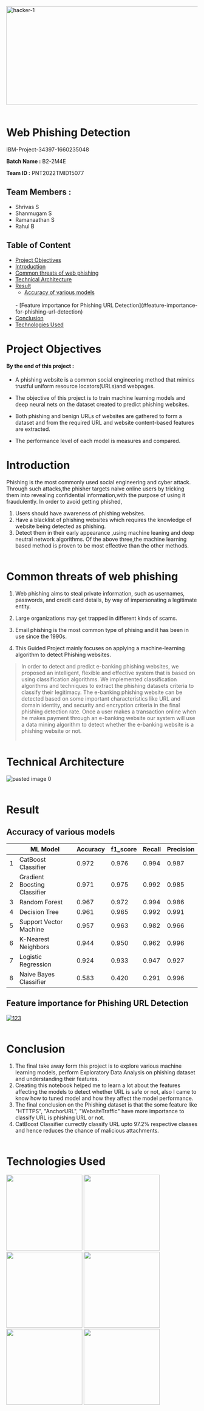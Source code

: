 <picture><img src="https://akm-img-a-in.tosshub.com/businesstoday/images/story/202202/phishing-1200-sixteen_nine.jpg?size=948:533" alt="hacker-1" width="4000" height="260"></picture>
<br><br>
# Web Phishing Detection 
IBM-Project-34397-1660235048


**Batch Name :** B2-2M4E

**Team ID :** PNT2022TMID15077

## Team Members :  
   
  - Shrivas S
  - Shanmugam S
  - Ramanaathan S 
  - Rahul B

## Table of Content
  * [Project Objectives](#project-objectives)
  * [Introduction](#introduction)
  * [Common threats of web phishing](#common-threats-of-web-phishing)
  * [Technical Architecture](#technical-architecture)
  * [Result](#result)
    <br>  
     - [Accuracy of various models](#accuracy-of-various-models)
    <br>
     - [Feature importance for Phishing URL Detection](#feature-importance-for-phishing-url-detection)
  * [Conclusion](#conclusion)
  * [Technologies Used](#technologies-used)

 # Project Objectives  
 

 #### By the end of this project :
 - A phishing website is a common social engineering method that mimics trustful uniform resource locators(URLs)and webpages.
 - The objective of this project is to train machine learning models and deep neural nets on the dataset created to predict phishing websites.
 - Both phishing and benign URLs of websites are gathered to form a dataset and from the required URL and website content-based features are extracted.

  - The performance level of each model is measures and compared.

 # Introduction 
  Phishing is the most commonly used social engineering and cyber attack.
  Through such attacks,the phisher targets naive online users by tricking them into revealing confidential information,with the purpose of using it fraudulently.
  In order to avoid getting phished,
  1. Users should have awareness of phishing websites.
  2. Have a blacklist of phishing websites which requires the knowledge of website being detected as phishing.
  3. Detect them in their early appearance ,using machine leaning and deep neutral network algorithms.
  Of the above three,the machine learning based method is proven to be most effective than the other methods.
<br><br>
# Common threats of web phishing 

1.  Web phishing aims to steal private information, such as usernames, passwords, and credit card    details, by way of impersonating a legitimate entity.

2.  Large organizations may get trapped in different kinds of scams.

3. Email phishing is the most common type of phising and it has been in use since the 1990s.

4.  This Guided Project mainly focuses on applying a machine-learning algorithm to detect Phishing websites.

>In order to detect and predict e-banking phishing websites, we proposed an intelligent, flexible and effective system that is based on using classification algorithms. We implemented classification algorithms and techniques to extract the phishing datasets criteria to classify their legitimacy. The e-banking phishing website can be detected based on some important characteristics like URL and domain identity, and security and encryption criteria in the final phishing detection rate. Once a user makes a transaction online when he makes payment through an e-banking website our system will use a data mining algorithm to detect whether the e-banking website is a phishing website or not.
<br><br>
# Technical Architecture  
  ![pasted image 0](https://user-images.githubusercontent.com/62200224/191585875-9db35871-72b5-476e-ac9b-3795cf3778de.png)
  <br><br>

# Result

## Accuracy of various models

||ML Model|	Accuracy|  	f1_score|	Recall|	Precision|
|---|---|---|---|---|---|
1|	CatBoost Classifier	|0.972	|0.976	|0.994	|0.987|
2|	Gradient Boosting Classifier	|0.971	|0.975	|0.992	|0.985|
3|	Random Forest	|0.967	|0.972	|0.994	|0.986|
4|	Decision Tree|	0.961|	0.965|	0.992|	0.991|
5|	Support Vector Machine	|0.957	|0.963	|0.982|	0.966|
6|	K-Nearest Neighbors|	0.944	|0.950|	0.962|	0.996|
7|	Logistic Regression	|0.924	|0.933	|0.947	|0.927|
8|	Naive Bayes Classifier|	0.583|	0.420|	0.291|	0.996|

## Feature importance for Phishing URL Detection 
[<img src="https://i.ibb.co/4RTHNnZ/123.png" alt="123" border="0">]()
<br><br>

# Conclusion
1. The final take away form this project is to explore various machine learning models, perform Exploratory Data Analysis on phishing dataset and understanding their features. 
2. Creating this notebook helped me to learn a lot about the features affecting the models to detect whether URL is safe or not, also I came to know how to tuned model and how they affect the model performance.
3. The final conclusion on the Phishing dataset is that the some feature like "HTTTPS", "AnchorURL", "WebsiteTraffic" have more importance to classify URL is phishing URL or not. 
4. CatBoost Classifier currectly classify URL upto 97.2% respective classes and hence reduces the chance of malicious attachments.
<br><br>
 # Technologies Used

[<img target="_blank" src="https://upload.wikimedia.org/wikipedia/commons/3/31/NumPy_logo_2020.svg" width=200>](https://numpy.org/doc/) [<img target="_blank" src="https://upload.wikimedia.org/wikipedia/commons/e/ed/Pandas_logo.svg" width=200>](https://pandas.pydata.org/pandas-docs/stable/reference/api/pandas.DataFrame.html)
[<img target="_blank" src="https://images.velog.io/images/seokbin/post/e14f498a-a0b1-4880-9a88-98be38c50267/jupyter_logo_icon_169453.png " width=200>](https://jupyter.org/) 
[<img target="_blank" src="https://kevin-hartman.io/images/tech/scikit-learn-logo.png" width=200>](https://scikit-learn.org/stable/) 
[<img target="_blank" src="https://cdn.icon-icons.com/icons2/2699/PNG/512/pocoo_flask_logo_icon_168045.png" width=200>](https://flask.palletsprojects.com/en/2.0.x/) 
[<img target="_blank" src="https://financialit.net/sites/default/files/ibm_cloud-ar21_0.png" width=200>](https://www.ibm.com/in-en/cloud?utm_content=SRCWW&p1=Search&p4=43700052661371387&p5=e&gclid=CjwKCAiAvK2bBhB8EiwAZUbP1MNb2RC3e1TDBJhMnJdNAtW-tlFA3uNoTQQwUu0EKRW6GeB9INwZ4BoCpLgQAvD_BwE&gclsrc=aw.ds) 
